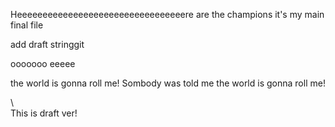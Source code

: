 Heeeeeeeeeeeeeeeeeeeeeeeeeeeeeeeeere are the champions
it's my main final file

add draft stringgit 

ooooooo
eeeee

the world is gonna roll me!
Sombody was told me the world is gonna roll me!

\\\
This is draft ver!